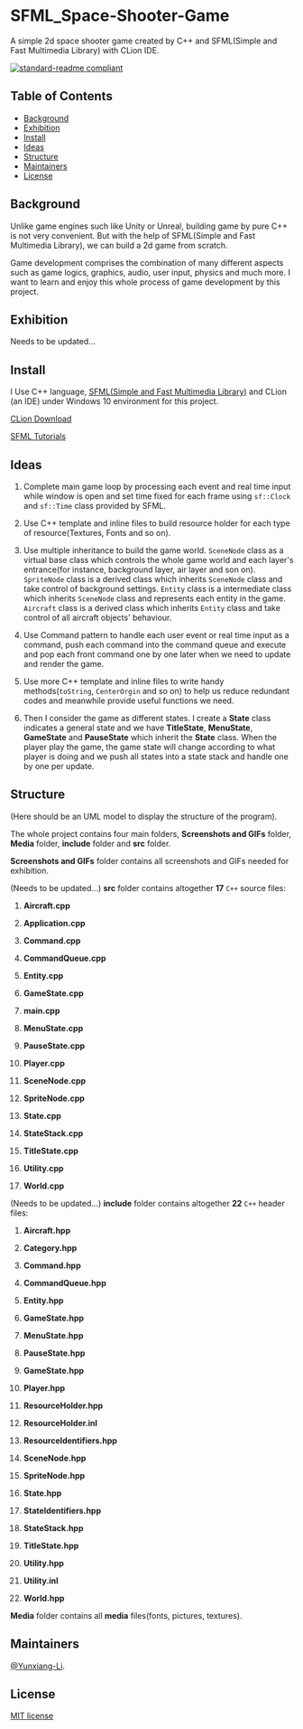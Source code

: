 # SFML_Space-Shooter-Game

A simple 2d space shooter game created by C++ and SFML(Simple and Fast Multimedia Library) with CLion IDE.

[![standard-readme compliant](https://img.shields.io/badge/readme%20style-standard-brightgreen.svg?style=flat-square)](https://github.com/RichardLitt/standard-readme)

## Table of Contents

- [Background](#Background)
- [Exhibition](#Exhibition)
- [Install](#install)
- [Ideas](#Ideas)
- [Structure](#Structure)
- [Maintainers](#Maintainers)
- [License](#license)

## Background

Unlike game engines such like Unity or Unreal, building game by pure C++ is not very convenient. But with the help of SFML(Simple and Fast Multimedia Library), we can build a 2d game from scratch. 

Game development comprises the combination of many different aspects such as game logics, graphics, audio, user input, physics and much more. I want to learn and enjoy this whole process of game development by this project.

## Exhibition

Needs to be updated...

## Install

I Use C++ language, [SFML(Simple and Fast Multimedia Library)](https://www.sfml-dev.org/index.php) and CLion (an IDE) under Windows 10 environment for this project.

[CLion Download](https://www.jetbrains.com/clion/download/#section=windows)<br>

[SFML Tutorials](https://www.sfml-dev.org/tutorials/2.5/)

## Ideas

1. Complete main game loop by processing each event and real time input while window is open and set time fixed for each frame using `sf::Clock` and `sf::Time` class provided by SFML.

2. Use C++ template and inline files to build resource holder for each type of resource(Textures, Fonts and so on).

3. Use multiple inheritance to build the game world. `SceneNode` class as a virtual base class which controls the whole game world and each layer's entrance(for instance, background layer, air layer and son on). `SpriteNode` class is a derived class which inherits `SceneNode` class and take control of background settings. `Entity` class is a intermediate class which inherits `SceneNode` class and represents each entity in the game. `Aircraft` class is a derived class which inherits `Entity` class and take control of all aircraft objects' behaviour.

4. Use Command pattern to handle each user event or real time input as a command, push each command into the command queue and execute and pop each front command one by one later when we need to update and render the game. 

5. Use more C++ template and inline files to write handy methods(`toString`, `CenterOrgin` and so on) to help us reduce redundant codes and meanwhile provide useful functions we need. 

6. Then I consider the game as different states. I create a **State** class indicates a general state and we have **TitleState**, **MenuState**, **GameState** and **PauseState** which inherit the **State** class. When the player play the game, the game state will change according to what player is doing and we push all states into a state stack and handle one by one per update.

## Structure

(Here should be an UML model to display the structure of the program).

The whole project contains four main folders, **Screenshots and GIFs** folder, **Media** folder, **include** folder and **src** folder.

**Screenshots and GIFs** folder contains all screenshots and GIFs needed for exhibition.

(Needs to be updated...) **src** folder contains altogether **17** `C++` source files:

1. **Aircraft.cpp**

2. **Application.cpp**

3. **Command.cpp**

4. **CommandQueue.cpp**

5. **Entity.cpp**

6. **GameState.cpp**

7. **main.cpp**

8. **MenuState.cpp**

9. **PauseState.cpp**

10. **Player.cpp**
  
11. **SceneNode.cpp**

12. **SpriteNode.cpp**

13. **State.cpp**

14. **StateStack.cpp**

15. **TitleState.cpp**

16. **Utility.cpp**

17. **World.cpp**

(Needs to be updated...) **include** folder contains altogether **22** `C++` header files:

1. **Aircraft.hpp**

2. **Category.hpp**

3. **Command.hpp**

4. **CommandQueue.hpp**

5. **Entity.hpp**

6. **GameState.hpp**

7. **MenuState.hpp**

8. **PauseState.hpp**

9. **GameState.hpp**

10. **Player.hpp**

11. **ResourceHolder.hpp**

12. **ResourceHolder.inl**

13. **ResourceIdentifiers.hpp**

14. **SceneNode.hpp**

15. **SpriteNode.hpp**

16. **State.hpp**

17. **StateIdentifiers.hpp**

18. **StateStack.hpp**

19. **TitleState.hpp**

20. **Utility.hpp**

21. **Utility.inl**

22. **World.hpp**

**Media** folder contains all **media** files(fonts, pictures, textures).

## Maintainers

[@Yunxiang-Li](https://github.com/Yunxiang-Li).

## License

[MIT license](https://github.com/Yunxiang-Li/SFML_Space-Shooter-Game/blob/main/LICENSE)
